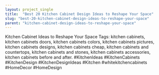 ```yaml
---
layout: project_single
title:  "Best 20 Kitchen Cabinet Design Ideas to Reshape Your Space"
slug: "best-20-kitchen-cabinet-design-ideas-to-reshape-your-space"
parent: "kitchen-cabinet-design-ideas-to-reshape-your-space"
---
```

Kitchen Cabinet Ideas to Reshape Your Space  Tags: kitchen cabinets, kitchen cabinets doors, kitchen cabinets colors, kitchen cabinets pictures, kitchen cabinets designs, kitchen cabinets cheap, kitchen cabinets and countertops, kitchen cabinets and stones, kitchen cabinets accessories, kitchen cabinets before and after.  #KitchenIdeas #KitchenCabinets #KitchenDesign #KitchenDesignIdeas #Kitchen #whitekitchencabinets #HomeDecor #HomeDesign